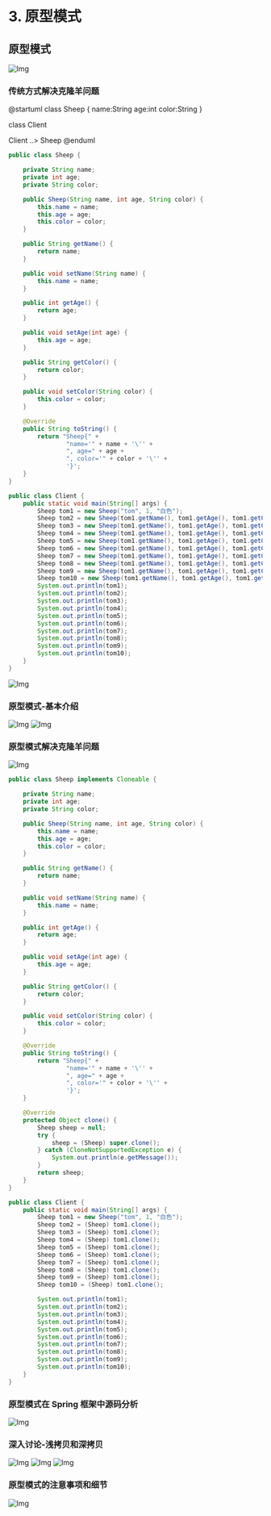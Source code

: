 # 3. 原型模式

## 原型模式

![Img](https://xingqiu-tuchuang-1256524210.cos.ap-shanghai.myqcloud.com/8919/yank-note-picgo-img-20220728104436.png)

### 传统方式解决克隆羊问题

@startuml
class Sheep {
name:String
age:int
color:String
}

class Client

Client ..> Sheep
@enduml

```java
public class Sheep {

    private String name;
    private int age;
    private String color;

    public Sheep(String name, int age, String color) {
        this.name = name;
        this.age = age;
        this.color = color;
    }

    public String getName() {
        return name;
    }

    public void setName(String name) {
        this.name = name;
    }

    public int getAge() {
        return age;
    }

    public void setAge(int age) {
        this.age = age;
    }

    public String getColor() {
        return color;
    }

    public void setColor(String color) {
        this.color = color;
    }

    @Override
    public String toString() {
        return "Sheep{" +
                "name='" + name + '\'' +
                ", age=" + age +
                ", color='" + color + '\'' +
                '}';
    }
}

public class Client {
    public static void main(String[] args) {
        Sheep tom1 = new Sheep("tom", 1, "白色");
        Sheep tom2 = new Sheep(tom1.getName(), tom1.getAge(), tom1.getColor());
        Sheep tom3 = new Sheep(tom1.getName(), tom1.getAge(), tom1.getColor());
        Sheep tom4 = new Sheep(tom1.getName(), tom1.getAge(), tom1.getColor());
        Sheep tom5 = new Sheep(tom1.getName(), tom1.getAge(), tom1.getColor());
        Sheep tom6 = new Sheep(tom1.getName(), tom1.getAge(), tom1.getColor());
        Sheep tom7 = new Sheep(tom1.getName(), tom1.getAge(), tom1.getColor());
        Sheep tom8 = new Sheep(tom1.getName(), tom1.getAge(), tom1.getColor());
        Sheep tom9 = new Sheep(tom1.getName(), tom1.getAge(), tom1.getColor());
        Sheep tom10 = new Sheep(tom1.getName(), tom1.getAge(), tom1.getColor());
        System.out.println(tom1);
        System.out.println(tom2);
        System.out.println(tom3);
        System.out.println(tom4);
        System.out.println(tom5);
        System.out.println(tom6);
        System.out.println(tom7);
        System.out.println(tom8);
        System.out.println(tom9);
        System.out.println(tom10);
    }
}

```

![Img](https://xingqiu-tuchuang-1256524210.cos.ap-shanghai.myqcloud.com/8919/yank-note-picgo-img-20220728105143.png)

### 原型模式-基本介绍

![Img](https://xingqiu-tuchuang-1256524210.cos.ap-shanghai.myqcloud.com/8919/yank-note-picgo-img-20220728105240.png)
![Img](https://xingqiu-tuchuang-1256524210.cos.ap-shanghai.myqcloud.com/8919/yank-note-picgo-img-20220728105257.png)

### 原型模式解决克隆羊问题

![Img](https://xingqiu-tuchuang-1256524210.cos.ap-shanghai.myqcloud.com/8919/yank-note-picgo-img-20220728105549.png)

```java
public class Sheep implements Cloneable {

    private String name;
    private int age;
    private String color;

    public Sheep(String name, int age, String color) {
        this.name = name;
        this.age = age;
        this.color = color;
    }

    public String getName() {
        return name;
    }

    public void setName(String name) {
        this.name = name;
    }

    public int getAge() {
        return age;
    }

    public void setAge(int age) {
        this.age = age;
    }

    public String getColor() {
        return color;
    }

    public void setColor(String color) {
        this.color = color;
    }

    @Override
    public String toString() {
        return "Sheep{" +
                "name='" + name + '\'' +
                ", age=" + age +
                ", color='" + color + '\'' +
                '}';
    }

    @Override
    protected Object clone() {
        Sheep sheep = null;
        try {
            sheep = (Sheep) super.clone();
        } catch (CloneNotSupportedException e) {
            System.out.println(e.getMessage());
        }
        return sheep;
    }
}

public class Client {
    public static void main(String[] args) {
        Sheep tom1 = new Sheep("tom", 1, "白色");
        Sheep tom2 = (Sheep) tom1.clone();
        Sheep tom3 = (Sheep) tom1.clone();
        Sheep tom4 = (Sheep) tom1.clone();
        Sheep tom5 = (Sheep) tom1.clone();
        Sheep tom6 = (Sheep) tom1.clone();
        Sheep tom7 = (Sheep) tom1.clone();
        Sheep tom8 = (Sheep) tom1.clone();
        Sheep tom9 = (Sheep) tom1.clone();
        Sheep tom10 = (Sheep) tom1.clone();

        System.out.println(tom1);
        System.out.println(tom2);
        System.out.println(tom3);
        System.out.println(tom4);
        System.out.println(tom5);
        System.out.println(tom6);
        System.out.println(tom7);
        System.out.println(tom8);
        System.out.println(tom9);
        System.out.println(tom10);
    }
}
```

### 原型模式在 Spring 框架中源码分析

![Img](https://xingqiu-tuchuang-1256524210.cos.ap-shanghai.myqcloud.com/8919/yank-note-picgo-img-20220728110524.png)

### 深入讨论-浅拷贝和深拷贝

![Img](https://xingqiu-tuchuang-1256524210.cos.ap-shanghai.myqcloud.com/8919/yank-note-picgo-img-20220728110730.png)
![Img](https://xingqiu-tuchuang-1256524210.cos.ap-shanghai.myqcloud.com/8919/yank-note-picgo-img-20220728110735.png)
![Img](https://xingqiu-tuchuang-1256524210.cos.ap-shanghai.myqcloud.com/8919/yank-note-picgo-img-20220728110739.png)

### 原型模式的注意事项和细节

![Img](https://xingqiu-tuchuang-1256524210.cos.ap-shanghai.myqcloud.com/8919/yank-note-picgo-img-20220728110752.png)
